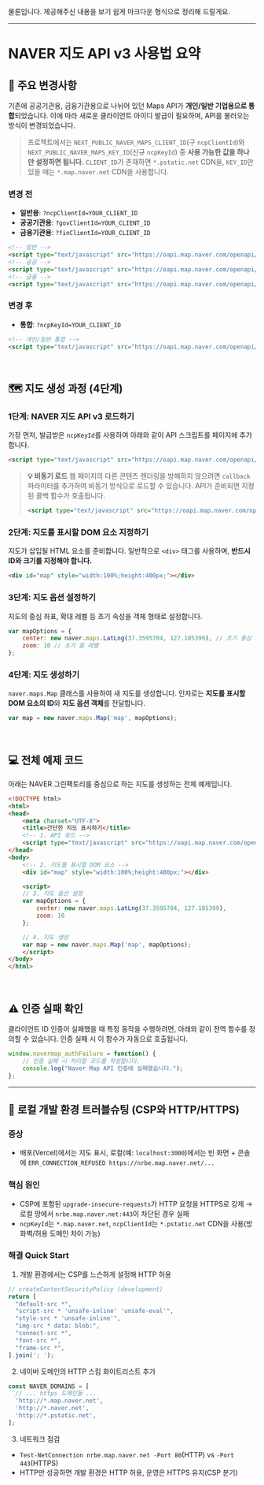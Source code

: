 물론입니다. 제공해주신 내용을 보기 쉽게 마크다운 형식으로 정리해 드릴게요.

---

# NAVER 지도 API v3 사용법 요약

## 📑 주요 변경사항

기존에 공공기관용, 금융기관용으로 나뉘어 있던 Maps API가 **개인/일반 기업용으로 통합**되었습니다. 이에 따라 새로운 클라이언트 아이디 발급이 필요하며, API를 불러오는 방식이 변경되었습니다.

> 프로젝트에서는 `NEXT_PUBLIC_NAVER_MAPS_CLIENT_ID`(구 `ncpClientId`)와 `NEXT_PUBLIC_NAVER_MAPS_KEY_ID`(신규 `ncpKeyId`) 중 **사용 가능한 값을 하나만 설정하면 됩니다.** `CLIENT_ID`가 존재하면 `*.pstatic.net` CDN을, `KEY_ID`만 있을 때는 `*.map.naver.net` CDN을 사용합니다.

### 변경 전

-   **일반용**: `?ncpClientId=YOUR_CLIENT_ID`
-   **공공기관용**: `?govClientId=YOUR_CLIENT_ID`
-   **금융기관용**: `?finClientId=YOUR_CLIENT_ID`

```html
<!-- 일반 -->
<script type="text/javascript" src="https://oapi.map.naver.com/openapi/v3/maps.js?ncpClientId=YOUR_CLIENT_ID"></script>
<!-- 공공 -->
<script type="text/javascript" src="https://oapi.map.naver.com/openapi/v3/maps.js?govClientId=YOUR_CLIENT_ID"></script>
<!-- 금융 -->
<script type="text/javascript" src="https://oapi.map.naver.com/openapi/v3/maps.js?finClientId=YOUR_CLIENT_ID"></script>
```

### 변경 후

-   **통합**: `?ncpKeyId=YOUR_CLIENT_ID`

```html
<!-- 개인/일반 통합 -->
<script type="text/javascript" src="https://oapi.map.naver.com/openapi/v3/maps.js?ncpKeyId=YOUR_CLIENT_ID"></script>
```

<br>

## 🗺️ 지도 생성 과정 (4단계)

### 1단계: NAVER 지도 API v3 로드하기

가장 먼저, 발급받은 `ncpKeyId`를 사용하여 아래와 같이 API 스크립트를 페이지에 추가합니다.

```html
<script type="text/javascript" src="https://oapi.map.naver.com/openapi/v3/maps.js?ncpKeyId=YOUR_CLIENT_ID"></script>
```

> **💡 비동기 로드**
> 웹 페이지의 다른 콘텐츠 렌더링을 방해하지 않으려면 `callback` 파라미터를 추가하여 비동기 방식으로 로드할 수 있습니다. API가 준비되면 지정된 콜백 함수가 호출됩니다.
>
> ```html
> <script type="text/javascript" src="https://oapi.map.naver.com/openapi/v3/maps.js?ncpKeyId=YOUR_CLIENT_ID&callback=initMap"></script>
> ```

### 2단계: 지도를 표시할 DOM 요소 지정하기

지도가 삽입될 HTML 요소를 준비합니다. 일반적으로 `<div>` 태그를 사용하며, **반드시 ID와 크기를 지정해야 합니다.**

```html
<div id="map" style="width:100%;height:400px;"></div>
```

### 3단계: 지도 옵션 설정하기

지도의 중심 좌표, 확대 레벨 등 초기 속성을 객체 형태로 설정합니다.

```javascript
var mapOptions = {
    center: new naver.maps.LatLng(37.3595704, 127.105399), // 초기 중심 좌표
    zoom: 10 // 초기 줌 레벨
};
```

### 4단계: 지도 생성하기

`naver.maps.Map` 클래스를 사용하여 새 지도를 생성합니다. 인자로는 **지도를 표시할 DOM 요소의 ID**와 **지도 옵션 객체**를 전달합니다.

```javascript
var map = new naver.maps.Map('map', mapOptions);
```

<br>

## 💻 전체 예제 코드

아래는 NAVER 그린팩토리를 중심으로 하는 지도를 생성하는 전체 예제입니다.

```html
<!DOCTYPE html>
<html>
<head>
    <meta charset="UTF-8">
    <title>간단한 지도 표시하기</title>
    <!-- 1. API 로드 -->
    <script type="text/javascript" src="https://oapi.map.naver.com/openapi/v3/maps.js?ncpKeyId=YOUR_CLIENT_ID"></script>
</head>
<body>
    <!-- 2. 지도를 표시할 DOM 요소 -->
    <div id="map" style="width:100%;height:400px;"></div>

    <script>
    // 3. 지도 옵션 설정
    var mapOptions = {
        center: new naver.maps.LatLng(37.3595704, 127.105399),
        zoom: 10
    };

    // 4. 지도 생성
    var map = new naver.maps.Map('map', mapOptions);
    </script>
</body>
</html>
```

<br>

## ⚠️ 인증 실패 확인

클라이언트 ID 인증이 실패했을 때 특정 동작을 수행하려면, 아래와 같이 전역 함수를 정의할 수 있습니다. 인증 실패 시 이 함수가 자동으로 호출됩니다.

```javascript
window.navermap_authFailure = function() {
    // 인증 실패 시 처리할 코드를 작성합니다.
    console.log("Naver Map API 인증에 실패했습니다.");
};
```

---

## 🧪 로컬 개발 환경 트러블슈팅 (CSP와 HTTP/HTTPS)

### 증상
- 배포(Vercel)에서는 지도 표시, 로컬(예: `localhost:3000`)에서는 빈 화면 + 콘솔에 `ERR_CONNECTION_REFUSED https://nrbe.map.naver.net/...`

### 핵심 원인
- CSP에 포함된 `upgrade-insecure-requests`가 HTTP 요청을 HTTPS로 강제 → 로컬 망에서 `nrbe.map.naver.net:443`이 차단된 경우 실패
- `ncpKeyId`는 `*.map.naver.net`, `ncpClientId`는 `*.pstatic.net` CDN을 사용(방화벽/허용 도메인 차이 가능)

### 해결 Quick Start
1) 개발 환경에서는 CSP를 느슨하게 설정해 HTTP 허용

```ts
// createContentSecurityPolicy (development)
return [
  "default-src *",
  "script-src * 'unsafe-inline' 'unsafe-eval'",
  "style-src * 'unsafe-inline'",
  "img-src * data: blob:",
  "connect-src *",
  "font-src *",
  "frame-src *",
].join('; ');
```

2) 네이버 도메인의 HTTP 스킴 화이트리스트 추가

```ts
const NAVER_DOMAINS = [
  // ... https 도메인들 ...
  'http://*.map.naver.net',
  'http://*.naver.net',
  'http://*.pstatic.net',
];
```

3) 네트워크 점검
- `Test-NetConnection nrbe.map.naver.net -Port 80`(HTTP) vs `-Port 443`(HTTPS)
- HTTP만 성공하면 개발 환경은 HTTP 허용, 운영은 HTTPS 유지(CSP 분기)
